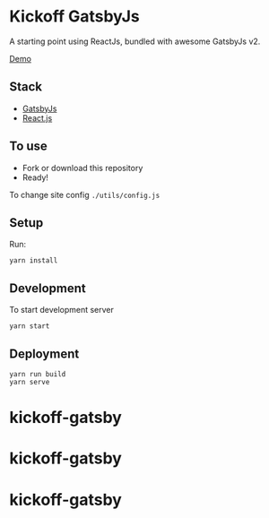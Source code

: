 # Kickoff GatsbyJs

A starting point using ReactJs, bundled with awesome GatsbyJs v2.

[Demo](https://kickoff-gatsbyjs.netlify.com/)

## Stack

- [GatsbyJs](https://www.gatsbyjs.org/)
- [React.js](https://reactjs.org/)

## To use

- Fork or download this repository
- Ready!

To change site config `./utils/config.js`

## Setup

Run:

```
yarn install
```

## Development

To start development server

```
yarn start
```

## Deployment

```
yarn run build
yarn serve
```
# kickoff-gatsby
# kickoff-gatsby
# kickoff-gatsby
